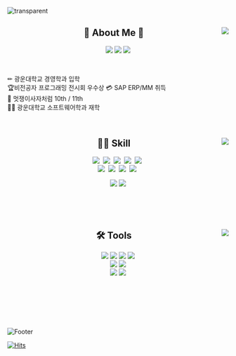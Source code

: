 
<!-- **kseenyoung/kseenyoung** is a ✨ _special_ ✨ repository because its `README.md` (this file) appears on your GitHub profile. -->

![transparent](https://capsule-render.vercel.app/api?type=transparent&fontColor=CC66CC&text=Sina's%20Page&height=120&fontSize=60&desc=Backend%20Developer&descAlignY=85&descAlign=60&animation=twinkling)
<div align="center">
  
  <img align="right" src="http://mazassumnida.wtf/api/v2/generate_badge?boj=poper"/>
  
## 🌱 About Me 🌱
  
  <a href="https://seen-young.tistory.com"><img src="https://img.shields.io/badge/개발자취-000000?style=flat-square&logo=Tistory&logoColor=white"/></a>
  <a href="https://www.notion.so/sin-young/189e763aaf944fa3965af87c588258ce"><img src="https://img.shields.io/badge/개발자취-ffffff?style=flat-square&logo=notion&logoColor=black"/></a>
  <a href="https://blog.naver.com/kseenyoung_"><img src="https://img.shields.io/badge/푸른곰프앙이-03C75A?style=flat-square&logo=Naver&logoColor=white"/></a>

  
<br>
<p align="left">
✏ 광운대학교 경영학과 입학<br>
🏆비전공자 프로그래밍 전시회 우수상
💳 SAP ERP/MM 취득<br>
🦁 멋쟁이사자처럼 10th / 11th<br>
👩‍🎓 광운대학교 소프트웨어학과 재학<br>

</p>

  <br>
 
</div>


<div align="center">
  
  <img align="right" src="https://github-readme-stats.vercel.app/api/top-langs/?username=jeongum&layout=compact&hide=javascript,css,scss&theme=solarized-light&langs_count=8"/>
  
  ## 👩‍💻 Skill

<p align="center">
  <img src="https://img.shields.io/badge/Python-3766AB?style=flat-square&logo=Python&logoColor=white"/></a>&nbsp 
  <img src="https://img.shields.io/badge/JAVA-007396?style=flat-square&logo=JAVA&logoColor=white"/></a>&nbsp 
  <img src="https://img.shields.io/badge/C++-00599C?style=flat-square&logo=C%2B%2B&logoColor=white"/></a>&nbsp 
  <img src="https://img.shields.io/badge/C-A8B9CC?style=flat-square&logo=C&logoColor=white"/></a>&nbsp 
  <img src="https://img.shields.io/badge/C%23-%23239120?style=flat-square&logo=c-sharp&logoColor=white"/></a>&nbsp 

<!--   <img src="https://img.shields.io/badge/Javascript-ffb13b?style=flat-square&logo=javascript&logoColor=white"/></a>&nbsp  -->
<!--   <img src="https://img.shields.io/badge/css-1572B6?style=flat-square&logo=css3&logoColor=white"/></a>&nbsp  -->
<!--   <img src="https://img.shields.io/badge/Go-11B48A?style=flat-square&logo=Go&logoColor=white"/></a>&nbsp  -->
  <br>
<img src="https://img.shields.io/badge/SpringBoot-6DB33F?style=flat-square&logo=Spring&logoColor=white"/></a>&nbsp 
<img src="https://img.shields.io/badge/Django-092E20?style=flat-square&logo=Django&logoColor=white"/></a>&nbsp 
<img src="https://img.shields.io/badge/PyTorch-092E20?style=flat-square&logo=PyTorch&logoColor=white"/></a>&nbsp 
<img src="https://img.shields.io/badge/sqlite-%2307405e?style=flat-square&logo=sqlite&logoColor=white"/></a>&nbsp 

<br>

<img src="https://img.shields.io/badge/Tableau-E97627?style=flat-square&logo=Tableau&logoColor=white"/></a>
<img src="https://img.shields.io/badge/SAP-0FAAFF?style=flat-square&logo=SAP&logoColor=white"/></a>


<!--   <img src="https://img.shields.io/badge/Mysql-E6B91E?style=flat-square&logo=MySql&logoColor=white"/></a>&nbsp  -->
<!--   <img src="https://img.shields.io/badge/HyperledgerFabric-DB3552?style=flat-square&logo=Hulu&logoColor=white"/></a>&nbsp  -->
<!--   <img src="https://img.shields.io/badge/aws-333664?style=flat-square&logo=amazon-aws&logoColor=white"/></a>&nbsp  -->
<!--   <img src="https://img.shields.io/badge/elasticsearch-005571?style=flat-square&logo=elasticsearch&logoColor=white"/></a>&nbsp  -->
 
 
 <br><br><br>
 
 <div align="center">
  <img align="right" src="https://github-readme-stats.vercel.app/api?username=kseenyoung&theme=solarized-light&show_icons=true"/>

   ## 🛠 Tools

<p align="center">

<img src="https://img.shields.io/badge/VisualStudio-5C2D91?style=flat-square&logo=VisualStudio&logoColor=white"/></a> 
<img src="https://img.shields.io/badge/VisualStudioCode-007ACC?style=flat-square&logo=VisualStudioCode&logoColor=white"/></a>
<img src="https://img.shields.io/badge/Eclipse-2C2255?style=flat-square&logo=Eclipse&logoColor=white"/></a>
<img src="https://img.shields.io/badge/PyCharm-000000?style=flat-square&logo=PyCharm&logoColor=white"/></a>
<br>
<img src="https://img.shields.io/badge/Git-F05032?style=flat-square&logo=Git&logoColor=white"/></a>
<img src="https://img.shields.io/badge/Github-181717?style=flat-square&logo=Github&logoColor=white"/></a> 
<br>
<img src="https://img.shields.io/badge/Ubuntu-E95420?style=flat-square&logo=Ubuntu&logoColor=white"/>
<img src="https://img.shields.io/badge/Postman-FF6C37?style=flat-square&logo=Postman&logoColor=white"/></a>

</div>
 
</div>


<br><br><br><br><br><br>
![Footer](https://capsule-render.vercel.app/api?type=waving&color=auto&height=120&section=footer)

[![Hits](https://hits.seeyoufarm.com/api/count/incr/badge.svg?url=https%3A%2F%2Fgithub.com%2Fkseenyoung&count_bg=%23FBEAFF&title_bg=%23CEB0D0&icon=skyliner.svg&icon_color=%23FFFFFF&title=hits&edge_flat=false)](https://hits.seeyoufarm.com)
